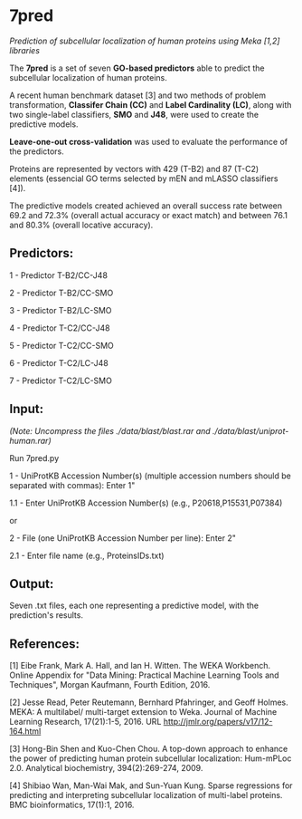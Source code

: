 # 7pred
*Prediction of subcellular localization of human proteins using Meka [1,2] libraries*


The **7pred** is a set of seven **GO-based predictors** able to predict the subcellular localization of human proteins.

A recent human benchmark dataset [3] and two methods of problem transformation, **Classifer Chain (CC)** and **Label Cardinality (LC)**, along with two single-label classifiers, **SMO** and **J48**, were used to create the predictive models.

**Leave-one-out cross-validation** was used to evaluate the performance of the predictors.

Proteins are represented by vectors with 429 (T-B2) and 87 (T-C2) elements (essencial GO terms selected by mEN and mLASSO classifiers [4]).

The predictive models created achieved an overall success rate between 69.2 and 72.3% (overall actual accuracy or exact match) and between 76.1 and 80.3% (overall locative accuracy).


## Predictors:
1 - Predictor T-B2/CC-J48

2 - Predictor T-B2/CC-SMO

3 - Predictor T-B2/LC-SMO

4 - Predictor T-C2/CC-J48

5 - Predictor T-C2/CC-SMO

6 - Predictor T-C2/LC-J48

7 - Predictor T-C2/LC-SMO


## Input:

*(Note: Uncompress the files ./data/blast/blast.rar and ./data/blast/uniprot-human.rar)*

Run 7pred.py

1 - UniProtKB Accession Number(s) (multiple accession numbers should be separated with commas): Enter 1"

1.1 - Enter UniProtKB Accession Number(s) (e.g., P20618,P15531,P07384)


or

2 - File (one UniProtKB Accession Number per line): Enter 2"

2.1 - Enter file name (e.g., ProteinsIDs.txt)



## Output:
Seven .txt files, each one representing a predictive model, with the prediction's results.

## References:
[1] Eibe Frank, Mark A. Hall, and Ian H. Witten. The WEKA Workbench. Online Appendix for "Data Mining: Practical Machine Learning Tools and Techniques", Morgan Kaufmann, Fourth Edition, 2016.

[2] Jesse Read, Peter Reutemann, Bernhard Pfahringer, and Geoff Holmes. MEKA: A multilabel/ multi-target extension to Weka. Journal of Machine Learning Research, 17(21):1-5, 2016. URL http://jmlr.org/papers/v17/12-164.html

[3] Hong-Bin Shen and Kuo-Chen Chou. A top-down approach to enhance the power of predicting human protein subcellular localization: Hum-mPLoc 2.0. Analytical biochemistry, 394(2):269-274, 2009.

[4] Shibiao Wan, Man-Wai Mak, and Sun-Yuan Kung. Sparse regressions for predicting and interpreting subcellular localization of multi-label proteins. BMC bioinformatics, 17(1):1, 2016.
